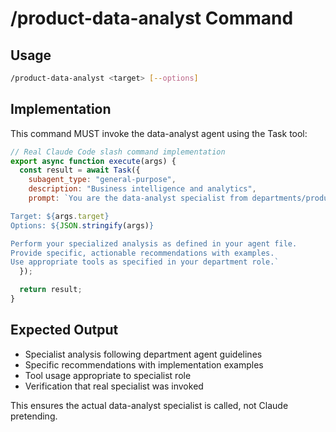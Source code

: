 # /product-data-analyst Command

## Usage
```bash
/product-data-analyst <target> [--options]
```

## Implementation
This command MUST invoke the data-analyst agent using the Task tool:

```javascript
// Real Claude Code slash command implementation
export async function execute(args) {
  const result = await Task({
    subagent_type: "general-purpose",
    description: "Business intelligence and analytics",
    prompt: `You are the data-analyst specialist from departments/product/agents/data-analyst.md.

Target: ${args.target}
Options: ${JSON.stringify(args)}

Perform your specialized analysis as defined in your agent file.
Provide specific, actionable recommendations with examples.
Use appropriate tools as specified in your department role.`
  });

  return result;
}
```

## Expected Output
- Specialist analysis following department agent guidelines
- Specific recommendations with implementation examples
- Tool usage appropriate to specialist role
- Verification that real specialist was invoked

This ensures the actual data-analyst specialist is called, not Claude pretending.
